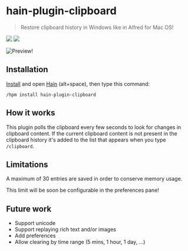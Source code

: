 # hain-plugin-clipboard
> Restore clipboard history in Windows like in Alfred for Mac OS!

![](https://img.shields.io/npm/v/hain-plugin-clipboard.svg) ![](https://img.shields.io/npm/dm/hain-plugin-clipboard.svg)

![Preview!](https://cloud.githubusercontent.com/assets/1255926/15283851/240ff918-1b80-11e6-9910-9f20db21deb3.png)

## Installation

[Install](https://github.com/appetizermonster/hain/releases) and open [Hain](https://github.com/appetizermonster/hain) (alt+space), then type this command: 
```
/hpm install hain-plugin-clipboard
```

## How it works

This plugin polls the clipboard every few seconds to look for changes in clipboard content.
If the current clipboard content is not present in the clipboard history it's added to the list that appears when you type `/clipboard`.

## Limitations

A maximum of 30 entries are saved in order to conserve memory usage.

This limit will be soon be configurable in the preferences pane!

## Future work

- Support unicode
- Support replaying rich text and/or images
- Add preferences
- Allow clearing by time range (5 mins, 1 hour, 1 day, ...)
